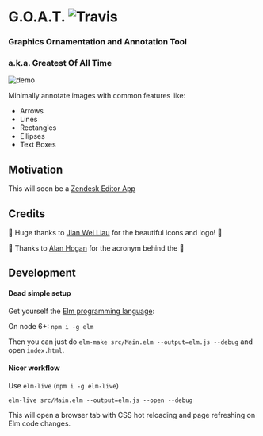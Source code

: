 # G.O.A.T. ![Travis](https://travis-ci.org/thebritican/goat.svg?branch=master)
### Graphics Ornamentation and Annotation Tool
### a.k.a. Greatest Of All Time

![demo](https://cloud.githubusercontent.com/assets/3099999/24594663/4055c25e-17e4-11e7-8844-a63a395db5f1.gif)


Minimally annotate images with common features like:

- Arrows
- Lines
- Rectangles
- Ellipses
- Text Boxes

## Motivation

This will soon be a [Zendesk Editor App](https://www.zendesk.com/apps/directory/#Compose_&_Edit)

## Credits

👏 Huge thanks to [Jian Wei Liau](https://twitter.com/madebyjw) for the beautiful icons and logo! 👏

🐐 Thanks to [Alan Hogan](https://github.com/alanhogan) for the acronym behind the 🐐

## Development


#### Dead simple setup

Get yourself the [Elm programming language](http://elm-lang.org/):

On node 6+: `npm i -g elm`

Then you can just do `elm-make src/Main.elm --output=elm.js --debug` and open `index.html`.

#### Nicer workflow

Use `elm-live` (`npm i -g elm-live`)

```
elm-live src/Main.elm --output=elm.js --open --debug
```

This will open a browser tab with CSS hot reloading and page refreshing on Elm code changes.
